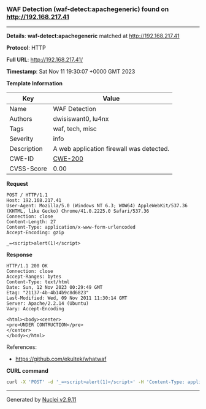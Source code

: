### WAF Detection (waf-detect:apachegeneric) found on http://192.168.217.41

----
**Details**: **waf-detect:apachegeneric** matched at http://192.168.217.41

**Protocol**: HTTP

**Full URL**: http://192.168.217.41/

**Timestamp**: Sat Nov 11 19:30:07 +0000 GMT 2023

**Template Information**

| Key | Value |
| --- | --- |
| Name | WAF Detection |
| Authors | dwisiswant0, lu4nx |
| Tags | waf, tech, misc |
| Severity | info |
| Description | A web application firewall was detected. |
| CWE-ID | [CWE-200](https://cwe.mitre.org/data/definitions/200.html) |
| CVSS-Score | 0.00 |

**Request**
```http
POST / HTTP/1.1
Host: 192.168.217.41
User-Agent: Mozilla/5.0 (Windows NT 6.3; WOW64) AppleWebKit/537.36 (KHTML, like Gecko) Chrome/41.0.2225.0 Safari/537.36
Connection: close
Content-Length: 27
Content-Type: application/x-www-form-urlencoded
Accept-Encoding: gzip

_=<script>alert(1)</script>
```

**Response**
```http
HTTP/1.1 200 OK
Connection: close
Accept-Ranges: bytes
Content-Type: text/html
Date: Sun, 12 Nov 2023 00:29:49 GMT
Etag: "21137-4b-4b14b9c8d6823"
Last-Modified: Wed, 09 Nov 2011 11:30:14 GMT
Server: Apache/2.2.14 (Ubuntu)
Vary: Accept-Encoding

<html><body><center>
<pre>UNDER CONTRUCTION</pre>
</center>
</body></html>

```

References: 
- https://github.com/ekultek/whatwaf

**CURL command**
```sh
curl -X 'POST' -d '_=<script>alert(1)</script>' -H 'Content-Type: application/x-www-form-urlencoded' -H 'Host: 192.168.217.41' -H 'User-Agent: Mozilla/5.0 (Windows NT 6.3; WOW64) AppleWebKit/537.36 (KHTML, like Gecko) Chrome/41.0.2225.0 Safari/537.36' 'http://192.168.217.41/'
```

----

Generated by [Nuclei v2.9.11](https://github.com/projectdiscovery/nuclei)